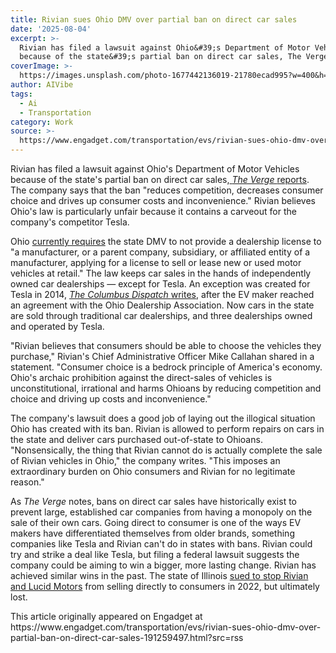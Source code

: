 ```yaml
---
title: Rivian sues Ohio DMV over partial ban on direct car sales
date: '2025-08-04'
excerpt: >-
  Rivian has filed a lawsuit against Ohio&#39;s Department of Motor Vehicles
  because of the state&#39;s partial ban on direct car sales, The Verge repor...
coverImage: >-
  https://images.unsplash.com/photo-1677442136019-21780ecad995?w=400&h=200&fit=crop&auto=format
author: AIVibe
tags:
  - Ai
  - Transportation
category: Work
source: >-
  https://www.engadget.com/transportation/evs/rivian-sues-ohio-dmv-over-partial-ban-on-direct-car-sales-191259497.html?src=rss
---
```

<p>Rivian has filed a lawsuit against Ohio&#39;s Department of Motor Vehicles because of the state&#39;s partial ban on direct car sales,<a data-i13n="elm:context_link;elmt:doNotAffiliate;cpos:1;pos:1" class="no-affiliate-link" href="https://www.theverge.com/news/718186/rivian-ohio-lawsuit-direct-sales-ban"> <em>The Verge </em>reports</a>. The company says that the ban &quot;reduces competition, decreases consumer choice and drives up consumer costs and inconvenience.&quot; Rivian believes Ohio&#39;s law is particularly unfair because it contains a carveout for the company&#39;s competitor Tesla.</p>
<p>Ohio <a data-i13n="elm:context_link;elmt:doNotAffiliate;cpos:2;pos:1" class="no-affiliate-link" href="https://codes.ohio.gov/ohio-revised-code/section-4517.12">currently requires</a> the state DMV to not provide a dealership license to &quot;a manufacturer, or a parent company, subsidiary, or affiliated entity of a manufacturer, applying for a license to sell or lease new or used motor vehicles at retail.&quot; The law keeps car sales in the hands of independently owned car dealerships — except for Tesla. An exception was created for Tesla in 2014, <a data-i13n="elm:context_link;elmt:doNotAffiliate;cpos:3;pos:1" class="no-affiliate-link" href="https://www.dispatch.com/story/news/politics/2014/03/25/deal-will-let-tesla-operate/24231453007/"><em>The Columbus Dispatch </em>writes</a>, after the EV maker reached an agreement with the Ohio Dealership Association. Now cars in the state are sold through traditional car dealerships, and three dealerships owned and operated by Tesla.</p>
<span id="end-legacy-contents"></span><p>&quot;Rivian believes that consumers should be able to choose the vehicles they purchase,&quot; Rivian&#39;s Chief Administrative Officer Mike Callahan shared in a statement. &quot;Consumer choice is a bedrock principle of America&#39;s economy. Ohio&#39;s archaic prohibition against the direct-sales of vehicles is unconstitutional, irrational and harms Ohioans by reducing competition and choice and driving up costs and inconvenience.&quot;</p>
<p>The company&#39;s lawsuit does a good job of laying out the illogical situation Ohio has created with its ban. Rivian is allowed to perform repairs on cars in the state and deliver cars purchased out-of-state to Ohioans. &quot;Nonsensically, the thing that Rivian cannot do is actually complete the sale of Rivian vehicles in Ohio,&quot; the company writes. &quot;This imposes an extraordinary burden on Ohio consumers and Rivian for no legitimate reason.&quot;</p>
<p>As <em>The Verge</em> notes, bans on direct car sales have historically exist to prevent large, established car companies from having a monopoly on the sale of their own cars. Going direct to consumer is one of the ways EV makers have differentiated themselves from older brands, something companies like Tesla and Rivian can&#39;t do in states with bans. Rivian could try and strike a deal like Tesla, but filing a federal lawsuit suggests the company could be aiming to win a bigger, more lasting change. Rivian has achieved similar wins in the past. The state of Illinois <a data-i13n="elm:context_link;elmt:doNotAffiliate;cpos:4;pos:1" class="no-affiliate-link" href="https://www.seyfarth.com/news-insights/court-rules-that-rivian-and-lucid-may-sell-vehicles-direct-to-consumers-in-illinois.html">sued to stop Rivian and Lucid Motors</a> from selling directly to consumers in 2022, but ultimately lost.</p>This article originally appeared on Engadget at https://www.engadget.com/transportation/evs/rivian-sues-ohio-dmv-over-partial-ban-on-direct-car-sales-191259497.html?src=rss
